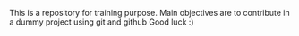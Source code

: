 This is a repository for training purpose.
Main objectives are to contribute in a dummy project using git and github
Good luck :)
